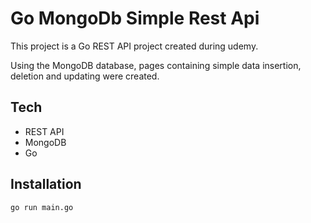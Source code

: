 # Go MongoDb Simple Rest Api

This project is a Go REST API project created during udemy.


Using the MongoDB database, pages containing simple data insertion, deletion and updating were created.


## Tech

- REST API
- MongoDB
- Go


## Installation

```sh
go run main.go
```